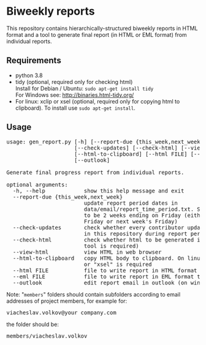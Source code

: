 # Biweekly reports

This repository contains hierarchically-structured biweekly reports in HTML
format and a tool to generate final report (in HTML or EML format) from
individual reports.

## Requirements

* python 3.8
* tidy (optional, required only for checking html)<br/>
  Install for Debian / Ubuntu: ``sudo apt-get install tidy``<br/>
  For Windows see: <http://binaries.html-tidy.org/>
* For linux: xclip or xsel (optional, required only for copying html to
  clipboard). To install use ``sudo apt-get install``.

## Usage

<pre>
usage: gen_report.py [-h] [--report-due {this_week,next_week}]
                     [--check-updates] [--check-html] [--view-html]
                     [--html-to-clipboard] [--html FILE] [--eml FILE]
                     [--outlook]

Generate final progress report from individual reports.

optional arguments:
  -h, --help            show this help message and exit
  --report-due {this_week,next_week}
                        update report period dates in
                        data/email/report_time_period.txt. Set report period
                        to be 2 weeks ending on Friday (either this week's
                        Friday or next week's Friday)
  --check-updates       check whether every contributor updated his/her report
                        in this repository during report period
  --check-html          check whether html to be generated is valid ("tidy"
                        tool is required)
  --view-html           view HTML in web browser
  --html-to-clipboard   copy HTML body to clipboard. On linux either "xclip"
                        or "xsel" is required
  --html FILE           file to write report in HTML format to
  --eml FILE            file to write report in EML format to
  --outlook             edit report email in outlook (on windows only)
</pre>

Note: "``members``" folders should contain subfolders according to email
addresses of project members, for example for:
<pre>
viacheslav.volkov@your_company.com
</pre>
the folder should be:
<pre>
members/viacheslav.volkov
</pre>
